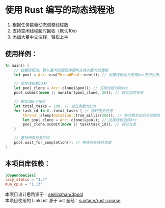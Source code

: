 
# 使用 Rust 编写的动态线程池

1. 根据任务数量动态调整线程数
2. 支持空闲线程超时回收（默认10s）
3. 添加大量中文注释，轻松上手

## 使用样例：

```rust
fn main() {
    // 创建线程池，默认最大线程数为硬件支持的最大线程数
    let pool = Arc::new(ThreadPool::new()); // 创建线程池并使用Arc进行引用计数

    // 监控线程数13秒
    let pool_clone = Arc::clone(&pool); // 克隆线程池的Arc
    pool.submit(move || monitor(pool_clone, 20)); // 提交监控任务

    // 提交100个任务
    let total_tasks = 100; // 总任务数为100
    for task_id in 0..total_tasks { // 循环提交任务
        thread::sleep(Duration::from_millis(200)); // 每次提交任务后休眠200毫秒
        let pool_clone = Arc::clone(&pool); // 克隆线程池的Arc
        pool_clone.submit(move || task(task_id)); // 提交任务
    }

    // 等待所有任务完成
    pool.wait_for_completion(); // 等待所有任务完成
}
```

## 本项目库依赖：

```toml
[dependencies]
lazy_static = "1.4"
num_cpus = "1.13"
```

本项目设计思路源于：[senlinzhan/dpool](https://github.com/senlinzhan/dpool)  
本项目使用的 LinkList 源于 ust 圣经：[sunface/rust-course](https://github.com/sunface/rust-course)
